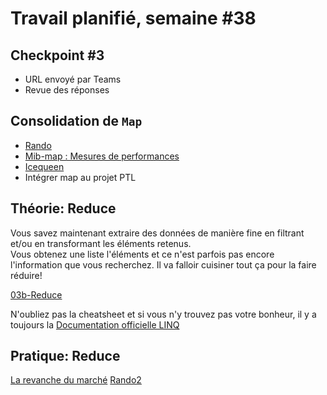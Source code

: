 # Travail planifié, semaine #38

## Checkpoint #3

- URL envoyé par Teams
- Revue des réponses

## Consolidation de `Map`

- [Rando](../exos/rando/)
- [Mib-map : Mesures de performances](../exos/mib-map/README.md#mesures-de-performances)
- [Icequeen](../exos/icequeen/README.md)
- Intégrer map au projet PTL

## Théorie: Reduce

Vous savez maintenant extraire des données de manière fine en filtrant et/ou en transformant les éléments retenus.  
Vous obtenez une liste l'éléments et ce n'est parfois pas encore l'information que vous recherchez. Il va falloir cuisiner tout ça pour la faire réduire!

[03b-Reduce](../supports/source/03b-Reduce.md)

N'oubliez pas la cheatsheet et si vous n'y trouvez pas votre bonheur, il y a toujours la [Documentation officielle LINQ](../supports/linq.pdf)

## Pratique: Reduce

[La revanche du marché](../exos/mib-reduce/README.md)
[Rando2](../exos/rando/README.md)
